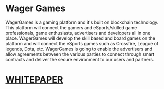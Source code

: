 # Wager Games
WagerGames is a gaming platform and it's built on blockchain technology. This platform will connect the gamers and eSports/skilled game professionals, game enthusiasts, advertisers and developers all in one place. WagerGames will develop the skill based and board games on the platform and will connect the eSports games such as Crossfire, League of legends, Dota, etc. WagerGames is going to enable the advertisers and allow agreements between the various parties to connect through smart contracts and deliver the secure environment to our users and partners.


# [WHITEPAPER](https://wagergames.io/wp-content/uploads/2018/06/WP.html)
